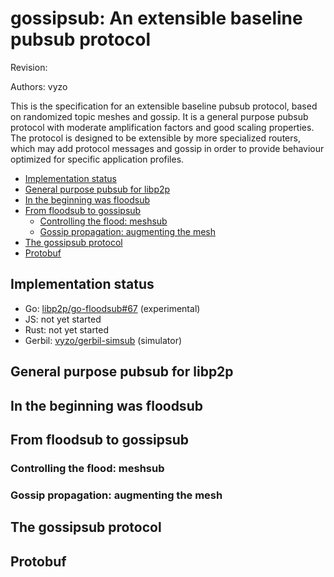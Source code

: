 # gossipsub: An extensible baseline pubsub protocol

Revision:

Authors: vyzo

This is the specification for an extensible baseline pubsub protocol,
based on randomized topic meshes and gossip. It is a general purpose
pubsub protocol with moderate amplification factors and good scaling
properties.  The protocol is designed to be extensible by more
specialized routers, which may add protocol messages and gossip in
order to provide behaviour optimized for specific application
profiles.

<!-- toc -->

- [Implementation status](#implementation-status)
- [General purpose pubsub for libp2p](#general-purpose-pubsub-for-libp2p)
- [In the beginning was floodsub](#in-the-beginning-was-floodsub)
- [From floodsub to gossipsub](#from-floodsub-to-gossipsub)
  * [Controlling the flood: meshsub](#controlling-the-flood-meshsub)
  * [Gossip propagation: augmenting the mesh](#gossip-propagation-augmenting-the-mesh)
- [The gossipsub protocol](#the-gossipsub-protocol)
- [Protobuf](#protobuf)

<!-- tocstop -->

## Implementation status

- Go: [libp2p/go-floodsub#67](https://github.com/libp2p/go-floodsub/pull/67) (experimental)
- JS: not yet started
- Rust: not yet started
- Gerbil: [vyzo/gerbil-simsub](https://github.com/vyzo/gerbil-simsub) (simulator)

## General purpose pubsub for libp2p


## In the beginning was floodsub


## From floodsub to gossipsub

### Controlling the flood: meshsub

### Gossip propagation: augmenting the mesh


## The gossipsub protocol


## Protobuf
